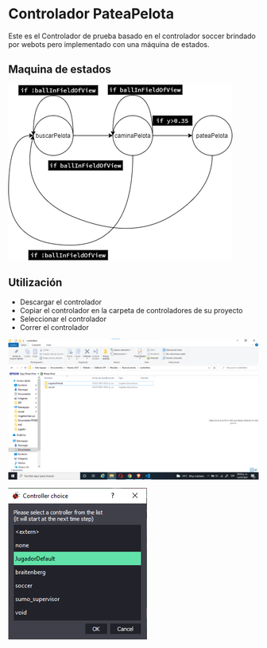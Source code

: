# Controlador PateaPelota

Este es el Controlador de prueba basado en el controlador soccer brindado por webots pero implementado con una máquina de estados.



## Maquina de estados

![JugadorDefault](https://raw.githubusercontent.com/99Angelrm/resources/main/JugadorDefaultV2.png)

  
## Utilización

- Descargar el controlador
- Copiar el controlador en la carpeta de controladores de su proyecto
- Seleccionar el controlador
- Correr el controlador

![CopiarControlador](https://raw.githubusercontent.com/99Angelrm/resources/main/CopyDirectory.png)

![SeleccionarControlador](https://raw.githubusercontent.com/99Angelrm/resources/main/ControllerChoice.png)
  
